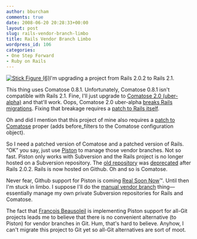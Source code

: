 ```yaml
---
author: bburcham
comments: true
date: 2008-06-20 20:28:33+00:00
layout: post
slug: rails-vendor-branch-limbo
title: Rails Vendor Branch Limbo
wordpress_id: 106
categories:
- One Step Forward
- Ruby on Rails
---
```


[![Stick Figure (6)](http://farm3.static.flickr.com/2307/2482546331_130e605362_m.jpg)](http://www.flickr.com/photos/cwalker71/2482546331/)I'm upgrading a project from Rails 2.0.2 to Rails 2.1.   


  
This thing uses Comatose 0.8.1. Unfortunately, Comatose 0.8.1 isn't compatible with Rails 2.1. Fine, I'll just upgrade to [Comatose 2.0 (uber-alpha)](http://github.com/darthapo/comatose/tree/master) and that'll work. Oops, Comatose 2.0 uber-alpha [breaks Rails migrations](http://groups.google.com/group/comatose-plugin/browse_thread/thread/e6402c29de92edc7). Fixing that breakage requires a [patch to Rails itself](http://pastie.textmate.org/181667).  
  
Oh and did I mention that this project of mine also requires a [patch to Comatose](http://code.google.com/p/comatose-plugin/issues/detail?id=20&q=before_filters#makechanges) proper (adds before_filters to the Comatose configuration object).  
  
So I need a patched version of Comatose and a patched version of Rails. “OK” you say, just use [Piston](http://piston.rubyforge.org/) to manage those vendor branches. Not so fast. Piston only works with Subversion and the Rails project is no longer hosted on a Subversion repository. The [old repository](http://dev.rubyonrails.org/svn/rails/tags/) was [deprecated](http://dev.rubyonrails.org/svn/rails/tags/) after Rails 2.0.2. Rails is now hosted on Github. Oh and so is Comatose.  
  
Never fear, Github support for Piston is coming [Real Soon Now](http://blog.teksol.info/2008/3/15/piston-2-0-progress-piston-can-import-all-four-cases)™. Until then I'm stuck in limbo. I suppose I'll do the [manual vendor branch](http://lookfirst.com/2007/11/subversion-vendor-branches-howto.html) thing—essentially manage my own private Subversion repositories for Rails and Comatose.  
  
The fact that [François Beausoleil](http://blog.teksol.info/) is implementing Piston support for all-Git projects leads me to believe that there is no convenient alternative (to Piston) for vendor branches in Git. Hum, that's hard to believe. Anyhow, I can't migrate this project to Git yet so all-Git alternatives are sort of moot.
